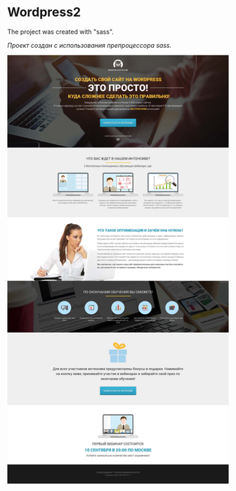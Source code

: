 # Wordpress2

The project was created with "sass".

*Проект создан с использования препроцессора sass.*

![Image alt](https://github.com/darkus007/readme/blob/master/WordPress2.jpg)